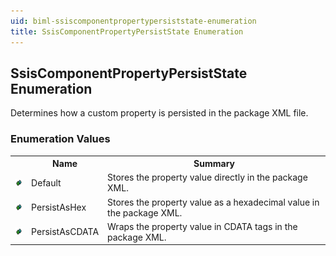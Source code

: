 ```yaml
---
uid: biml-ssiscomponentpropertypersiststate-enumeration
title: SsisComponentPropertyPersistState Enumeration
---
```


## SsisComponentPropertyPersistState Enumeration

<div class="LanguageSummary"><div class ="SummaryItem">Determines how a custom property is persisted in the package XML file.</div></div>
<div class="EnumValueGroup">

### Enumeration Values

<table id="EnumValue" class="MemberList"><tbody><tr><th class="MemberTypeIconColumnHeader">&nbsp;</th><th class="MemberNameColumnHeader">Name</th><th class="MemberSummaryColumnHeader">Summary</th></tr><tr class="cd0"><td align="center" class="MemberTypeIcon"><img src="enumValue.png"></img></td><td class="MemberName">Default</td><td class="MemberSummary"><div class ="SummaryItem">Stores the property value directly in the package XML.</div></td></tr><tr class="cd1"><td align="center" class="MemberTypeIcon"><img src="enumValue.png"></img></td><td class="MemberName">PersistAsHex</td><td class="MemberSummary"><div class ="SummaryItem">Stores the property value as a hexadecimal value in the package XML.</div></td></tr><tr class="cd0"><td align="center" class="MemberTypeIcon"><img src="enumValue.png"></img></td><td class="MemberName">PersistAsCDATA</td><td class="MemberSummary"><div class ="SummaryItem">Wraps the property value in CDATA tags in the package XML.</div></td></tr></tbody></table>
</div>